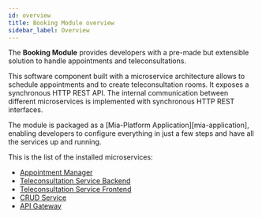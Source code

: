 ```yaml
---
id: overview
title: Booking Module overview
sidebar_label: Overview
---
```


<!--
WARNING: this file was automatically generated by Mia-Platform Doc Aggregator.
DO NOT MODIFY IT BY HAND.
Instead, modify the source file and run the aggregator to regenerate this file.
-->

The **Booking Module** provides developers with a pre-made but extensible solution to handle appointments and teleconsultations.

This software component built with a microservice architecture allows to schedule appointments and to create teleconsultation rooms. It exposes a synchronous HTTP REST API. The internal communication between different microservices is implemented with synchronous HTTP REST interfaces.

The module is packaged as a [Mia-Platform Application][mia-application], enabling developers to configure everything in just a few steps and have all the services up and running.

This is the list of the installed microservices:

- [Appointment Manager][appointment-manager]
- [Teleconsultation Service Backend][teleconsultation-service-be]
- [Teleconsultation Service Frontend][teleconsultation-service-fe]
- [CRUD Service][mia-crud-service]
- [API Gateway][mia-api-gateway]

[appointment-manager]: /runtime_suite/appointment-manager/overview
[teleconsultation-service-be]: /runtime_suite/teleconsultation-service-backend/overview
[teleconsultation-service-fe]: /runtime_suite/teleconsultation-service-frontend/overview
[mia-crud-service]: /runtime_suite/crud-service/overview_and_usage
[mia-api-gateway]: /runtime_suite/api-gateway/overview

